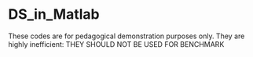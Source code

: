 # DS_in_Matlab

These codes are for pedagogical demonstration purposes only. They are highly inefficient: THEY SHOULD NOT BE USED FOR BENCHMARK
